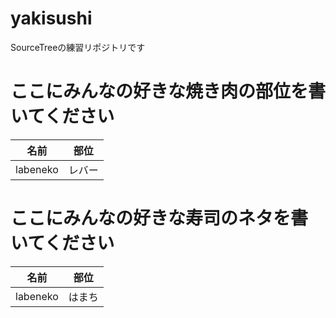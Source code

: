 # yakisushi
SourceTreeの練習リポジトリです

# ここにみんなの好きな焼き肉の部位を書いてください

|  名前  |  部位  |
| ---- | ---- |
|  labeneko  |  レバー  |

# ここにみんなの好きな寿司のネタを書いてください

|  名前  |  部位  |
| ---- | ---- |
|  labeneko  |  はまち  |
